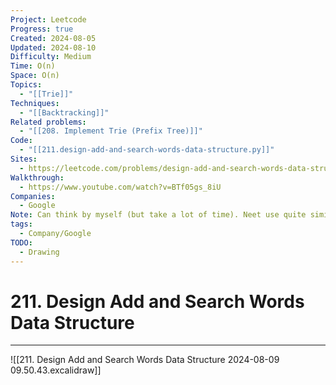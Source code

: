 ```yaml
---
Project: Leetcode
Progress: true
Created: 2024-08-05
Updated: 2024-08-10
Difficulty: Medium
Time: O(n)
Space: O(n)
Topics:
  - "[[Trie]]"
Techniques:
  - "[[Backtracking]]"
Related problems:
  - "[[208. Implement Trie (Prefix Tree)]]"
Code:
  - "[[211.design-add-and-search-words-data-structure.py]]"
Sites:
  - https://leetcode.com/problems/design-add-and-search-words-data-structure/submissions/1344717089/
Walkthrough:
  - https://www.youtube.com/watch?v=BTf05gs_8iU
Companies:
  - Google
Note: Can think by myself (but take a lot of time). Neet use quite similar thing to me. Neet sent a child, I sent entire children
tags:
  - Company/Google
TODO:
  - Drawing
---
```

# 211. Design Add and Search Words Data Structure
---
![[211. Design Add and Search Words Data Structure 2024-08-09 09.50.43.excalidraw]]